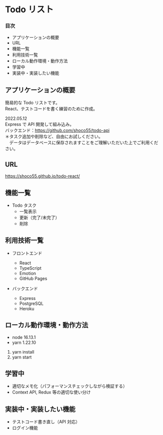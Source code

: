 # Todo リスト

### 目次

- アプリケーションの概要
- URL
- 機能一覧
- 利用技術一覧
- ローカル動作環境・動作方法
- 学習中
- 実装中・実装したい機能

## アプリケーションの概要

簡易的な Todo リストです。  
React、テストコードを書く練習のために作成。

2022.05.12  
Express で API 開発して組み込み。  
バックエンド：https://github.com/shoco55/todo-api  
＊タスク追加や削除など、自由にお試しください。  
　データはデータベースに保存されますことをご理解いただいた上でご利用ください。

## URL

https://shoco55.github.io/todo-react/

## 機能一覧

- Todo タスク
  - 一覧表示
  - 更新（完了/未完了）
  - 削除

## 利用技術一覧

- フロントエンド

  - React
  - TypeScript
  - Emotion
  - GitHub Pages

- バックエンド
  - Express
  - PostgreSQL
  - Heroku

## ローカル動作環境・動作方法

- node 16.13.1
- yarn 1.22.10

1. yarn install
2. yarn start

## 学習中

- 適切なメモ化（パフォーマンスチェックしながら検証する）
- Context API, Redux 等の適切な使い分け

## 実装中・実装したい機能

- テストコード書き直し（API 対応）
- ログイン機能
